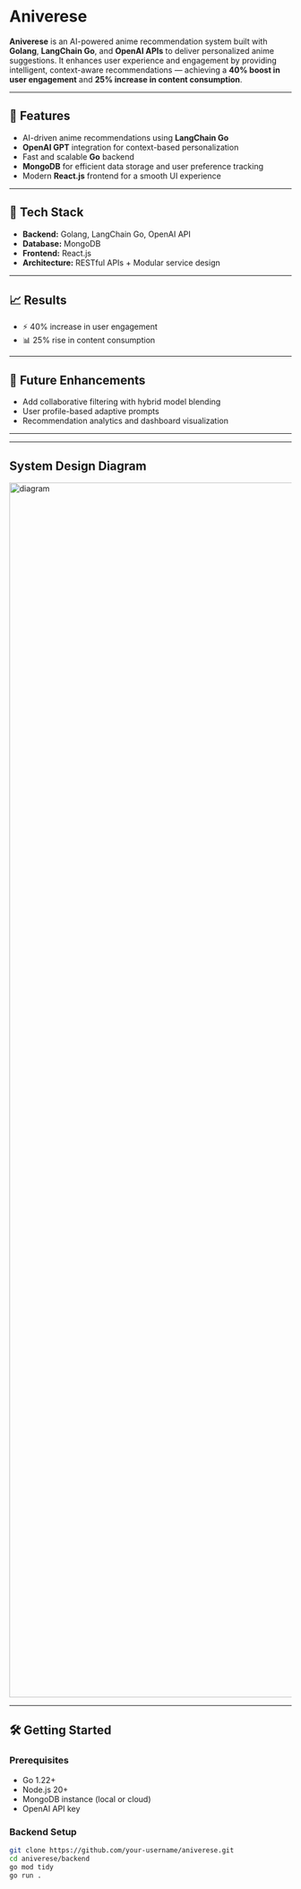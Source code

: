 # Aniverese

**Aniverese** is an AI-powered anime recommendation system built with **Golang**, **LangChain Go**, and **OpenAI APIs** to deliver personalized anime suggestions. It enhances user experience and engagement by providing intelligent, context-aware recommendations — achieving a **40% boost in user engagement** and **25% increase in content consumption**.

---

## 🚀 Features
- AI-driven anime recommendations using **LangChain Go**
- **OpenAI GPT** integration for context-based personalization
- Fast and scalable **Go** backend
- **MongoDB** for efficient data storage and user preference tracking
- Modern **React.js** frontend for a smooth UI experience

---

## 🧠 Tech Stack
- **Backend:** Golang, LangChain Go, OpenAI API  
- **Database:** MongoDB  
- **Frontend:** React.js  
- **Architecture:** RESTful APIs + Modular service design  

---

## 📈 Results
- ⚡ 40% increase in user engagement  
- 📊 25% rise in content consumption  

---

## 🧩 Future Enhancements
- Add collaborative filtering with hybrid model blending  
- User profile-based adaptive prompts  
- Recommendation analytics and dashboard visualization  

---
---
## System Design Diagram


<img width="5356" height="2168" alt="diagram" src="https://github.com/user-attachments/assets/91aa689c-4795-4a10-9015-3ecc5a4e860a" />



---
## 🛠️ Getting Started

### Prerequisites
- Go 1.22+
- Node.js 20+
- MongoDB instance (local or cloud)
- OpenAI API key

### Backend Setup
```bash
git clone https://github.com/your-username/aniverese.git
cd aniverese/backend
go mod tidy
go run .
